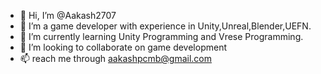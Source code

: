 - 👋 Hi, I’m @Aakash2707
- 👀 I’m a game developer with experience in Unity,Unreal,Blender,UEFN.
- 🌱 I’m currently learning Unity Programming and Vrese Programming.
- 💞️ I’m looking to collaborate on game development
- 📫 reach me through aakashpcmb@gmail.com
